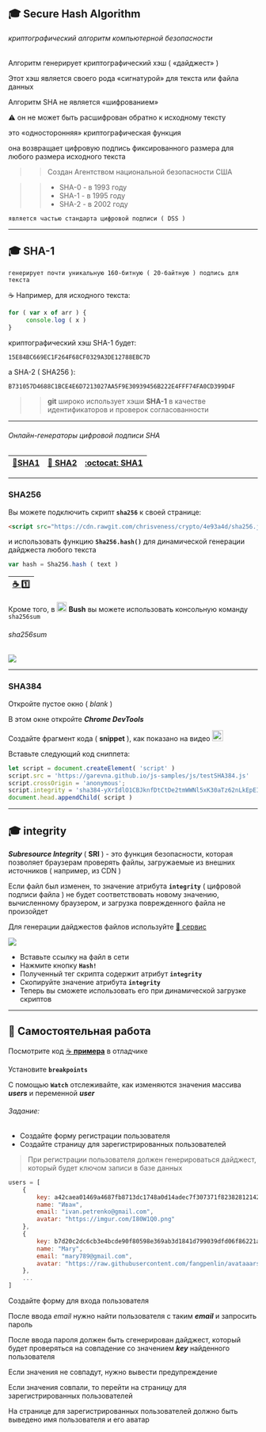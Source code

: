 ## :mortar_board: Secure Hash Algorithm
###### криптографический алгоритм компьютерной безопасности

Алгоритм генерирует криптографический хэш ( «дайджест» )
 
Этот хэш является своего рода «сигнатурой» для текста или файла данных

Алгоритм SHA не является «шифрованием»

:warning: он не может быть расшифрован обратно к исходному тексту

это «односторонняя» криптографическая функция 

она возвращает цифровую подпись фиксированного размера для любого размера исходного текста

>> Создан Агентством национальной безопасности США

>> * SHA-0 - в 1993 году
>> * SHA-1 - в 1995 году
>> * SHA-2 - в 2002 году

    является частью стандарта цифровой подписи ( DSS )
***
## :mortar_board: SHA-1 

    генерирует почти уникальную 160-битную ( 20-байтную ) подпись для текста

:coffee:
    Например, для исходного текста:
```javascript
for ( var x of arr ) {
     console.log ( x )
}
```
криптографический хэш SHA-1 будет:

    15E84BC669EC1F264F68CF0329A3DE12788EBC7D

а  SHA-2 ( SHA256 ):

    B731057D4688C1BCE4E6D7213027AA5F9E30939456B222E4FFF74FA0CD399D4F

>> **git** широко использует хэши **SHA-1** в качестве идентификаторов и проверок согласованности

***

###### Онлайн-генераторы цифровой подписи SHA

| [:link:**SHA1**](https://passwordsgenerator.net/sha1-hash-generator/) | [ :link: **SHA2**](https://passwordsgenerator.net/sha256-hash-generator/) |[:octocat: **SHA1**](https://github.com/emn178/js-sha1 "repo") |
|-|-|-|

***

### SHA256

Вы можете подключить скрипт **`sha256`** к своей странице:

```html
<script src="https://cdn.rawgit.com/chrisveness/crypto/4e93a4d/sha256.js"></script>
```

и использовать функцию **`Sha256.hash()`** для динамической генерации дайджеста любого текста 

```javascript
var hash = Sha256.hash ( text )
``` 

| [:coffee: :one:](https://garevna.github.io/js-samples/#07) |
|-|

Кроме того, в <img src="https://github.com/garevna/js-course/blob/master/images/git-bush-ico.png?raw=true" height="20"/> **Bush** вы можете использовать консольную команду `sha256sum`

###### sha256sum

![](https://lh4.googleusercontent.com/wM_pdlag2wymXBf0vtG0LDwLUPyKPmNI0Z8op0grW79K0LNzSzQMTdOx_1zQtT9Utj6VxtRtNEjJajYfCusV8LejAeXMvtOliRJG_T6btsIShVCe20WkxABN4P2K5zqwp6E9ORQpuRwKF4k)

***

### SHA384

Откройте пустое окно ( _blank_ )

В этом окне откройте **_Chrome DevTools_**

Создайте  фрагмент кода ( **snippet** ), как показано на видео [<img src="https://github.com/garevna/js-course/blob/master/pictures/logo_small_2x-vfl4_cFqn%5B1%5D.png?raw=true" height="22"/>](https://www.youtube.com/watch?v=xg9qsryE8Hk)

Вставьте следующий код сниппета:
```javascript
let script = document.createElement( 'script' )
script.src = 'https://garevna.github.io/js-samples/js/testSHA384.js'
script.crossOrigin = 'anonymous';
script.integrity = 'sha384-yXrIdlO1CBJknfDtCtDe2tmWWNl5xK30aTz62nLkEpEIBRD3OGi7+To7hfKRaUZ/'
document.head.appendChild( script )
```

***

## :mortar_board: integrity

**_Subresource Integrity_** ( **SRI** ) - это функция безопасности, которая позволяет браузерам проверять файлы, загружаемые из внешних источников ( например, из CDN )

Если файл был изменен, то значение атрибута  **`integrity`** ( цифровой подписи файла ) не будет соответствовать новому значению, вычисленному браузером, и загрузка поврежденного файла не произойдет

Для генерации дайджестов файлов используйте [:link: сервис](https://www.srihash.org/)

![](https://lh3.googleusercontent.com/JUoOnSODv-YbGzZ_qsAWeSB4MRjYiAL62kmeb6eOSQZvMbVFKgUzC8XAdJq4GRtoWT-8N4AVAbWnXdZfHmLcGRgI-DOuvqANAPLjvLHfvAsC6m0Yas_mNZQ_Mb-w2dwnVh4Zth6ZOwxUYew)

* Вставьте ссылку на файл в сети
* Нажмите  кнопку   **`Hash!`**
* Полученный тег скрипта содержит атрибут **`integrity`**
* Скопируйте значение атрибута **`integrity`**
* Теперь вы сможете использовать его при динамической загрузке скриптов

***

## :briefcase: Самостоятельная работа

Посмотрите код [:coffee: **примера**](https://garevna.github.io/js-samples/#09) в отладчике

Установите **`breakpoints`**

С помощью **`Watch`** отслеживайте, как изменяются значения массива  **_users_** и переменной **_user_**

###### Задание:

* Создайте форму регистрации пользователя
* Создайте страницу для зарегистрированных пользователей

> При регистрации пользователя должен генерироваться дайджест, который будет ключом записи в базе данных

```javascript
users = [
    {
        key: a42caea01469a4687fb8713dc1748a0d14adec7f307371f82382812142ee2c58,
        name: "Иван",
        email: "ivan.petrenko@gmail.com",
        avatar: "https://imgur.com/I80W1Q0.png"
    },
    {
        key: b7d20c2dc6cb3e4bcde90f80598e369ab3d1841d799039dfd06f86221af10fd8,
        name: "Mary",
        email: "mary789@gmail.com",
        avatar: "https://raw.githubusercontent.com/fangpenlin/avataaars/HEAD/avataaars-example.png"
    },
    ...
]
```

Создайте форму для входа пользователя

После ввода _email_ нужно найти пользователя с таким _**email**_ и запросить пароль

После ввода пароля должен быть сгенерирован дайджест, который будет проверяться на совпадение со значением **_key_**
найденного пользователя

Если значения не совпадут, нужно вывести предупреждение

Если значения совпали, то перейти на страницу для зарегистрированных пользователей 

На странице для зарегистрированных пользователей должно быть выведено имя пользователя и его аватар